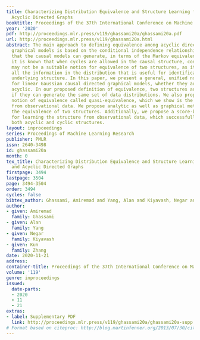 ```yaml
---
title: Characterizing Distribution Equivalence and Structure Learning for Cyclic and
  Acyclic Directed Graphs
booktitle: Proceedings of the 37th International Conference on Machine Learning
year: '2020'
pdf: http://proceedings.mlr.press/v119/ghassami20a/ghassami20a.pdf
url: http://proceedings.mlr.press/v119/ghassami20a.html
abstract: The main approach to defining equivalence among acyclic directed causal
  graphical models is based on the conditional independence relationships in the distributions
  that the causal models can generate, in terms of the Markov equivalence. However,
  it is known that when cycles are allowed in the causal structure, conditional independence
  may not be a suitable notion for equivalence of two structures, as it does not reflect
  all the information in the distribution that is useful for identification of the
  underlying structure. In this paper, we present a general, unified notion of equivalence
  for linear Gaussian causal directed graphical models, whether they are cyclic or
  acyclic. In our proposed definition of equivalence, two structures are equivalent
  if they can generate the same set of data distributions. We also propose a weaker
  notion of equivalence called quasi-equivalence, which we show is the extent of identifiability
  from observational data. We propose analytic as well as graphical methods for characterizing
  the equivalence of two structures. Additionally, we propose a score-based method
  for learning the structure from observational data, which successfully deals with
  both acyclic and cyclic structures.
layout: inproceedings
series: Proceedings of Machine Learning Research
publisher: PMLR
issn: 2640-3498
id: ghassami20a
month: 0
tex_title: Characterizing Distribution Equivalence and Structure Learning for Cyclic
  and Acyclic Directed Graphs
firstpage: 3494
lastpage: 3504
page: 3494-3504
order: 3494
cycles: false
bibtex_author: Ghassami, Amiremad and Yang, Alan and Kiyavash, Negar and Zhang, Kun
author:
- given: Amiremad
  family: Ghassami
- given: Alan
  family: Yang
- given: Negar
  family: Kiyavash
- given: Kun
  family: Zhang
date: 2020-11-21
address: 
container-title: Proceedings of the 37th International Conference on Machine Learning
volume: '119'
genre: inproceedings
issued:
  date-parts:
  - 2020
  - 11
  - 21
extras:
- label: Supplementary PDF
  link: http://proceedings.mlr.press/v119/ghassami20a/ghassami20a-supp.pdf
# Format based on citeproc: http://blog.martinfenner.org/2013/07/30/citeproc-yaml-for-bibliographies/
---
```

